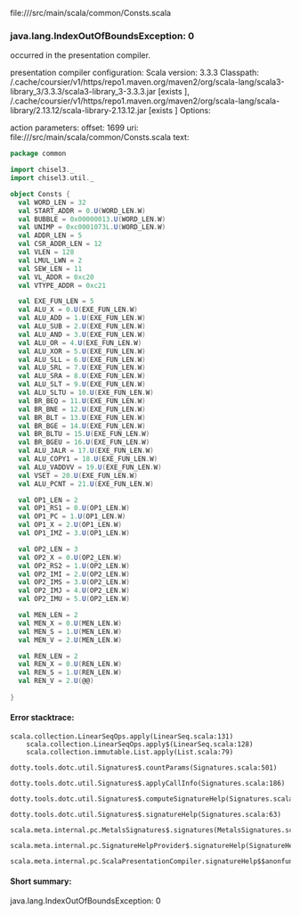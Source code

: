 file://<WORKSPACE>/src/main/scala/common/Consts.scala
### java.lang.IndexOutOfBoundsException: 0

occurred in the presentation compiler.

presentation compiler configuration:
Scala version: 3.3.3
Classpath:
<HOME>/.cache/coursier/v1/https/repo1.maven.org/maven2/org/scala-lang/scala3-library_3/3.3.3/scala3-library_3-3.3.3.jar [exists ], <HOME>/.cache/coursier/v1/https/repo1.maven.org/maven2/org/scala-lang/scala-library/2.13.12/scala-library-2.13.12.jar [exists ]
Options:



action parameters:
offset: 1699
uri: file://<WORKSPACE>/src/main/scala/common/Consts.scala
text:
```scala
package common

import chisel3._
import chisel3.util._

object Consts {
  val WORD_LEN = 32
  val START_ADDR = 0.U(WORD_LEN.W)
  val BUBBLE = 0x00000013.U(WORD_LEN.W)
  val UNIMP = 0xc0001073L.U(WORD_LEN.W)
  val ADDR_LEN = 5
  val CSR_ADDR_LEN = 12
  val VLEN = 128
  val LMUL_LWN = 2
  val SEW_LEN = 11
  val VL_ADDR = 0xc20
  val VTYPE_ADDR = 0xc21

  val EXE_FUN_LEN = 5
  val ALU_X = 0.U(EXE_FUN_LEN.W)
  val ALU_ADD = 1.U(EXE_FUN_LEN.W)
  val ALU_SUB = 2.U(EXE_FUN_LEN.W)
  val ALU_AND = 3.U(EXE_FUN_LEN.W)
  val ALU_OR = 4.U(EXE_FUN_LEN.W)
  val ALU_XOR = 5.U(EXE_FUN_LEN.W)
  val ALU_SLL = 6.U(EXE_FUN_LEN.W)
  val ALU_SRL = 7.U(EXE_FUN_LEN.W)
  val ALU_SRA = 8.U(EXE_FUN_LEN.W)
  val ALU_SLT = 9.U(EXE_FUN_LEN.W)
  val ALU_SLTU = 10.U(EXE_FUN_LEN.W)
  val BR_BEQ = 11.U(EXE_FUN_LEN.W)
  val BR_BNE = 12.U(EXE_FUN_LEN.W)
  val BR_BLT = 13.U(EXE_FUN_LEN.W)
  val BR_BGE = 14.U(EXE_FUN_LEN.W)
  val BR_BLTU = 15.U(EXE_FUN_LEN.W)
  val BR_BGEU = 16.U(EXE_FUN_LEN.W)
  val ALU_JALR = 17.U(EXE_FUN_LEN.W)
  val ALU_COPY1 = 18.U(EXE_FUN_LEN.W)
  val ALU_VADDVV = 19.U(EXE_FUN_LEN.W)
  val VSET = 20.U(EXE_FUN_LEN.W)
  val ALU_PCNT = 21.U(EXE_FUN_LEN.W)

  val OP1_LEN = 2
  val OP1_RS1 = 0.U(OP1_LEN.W)
  val OP1_PC = 1.U(OP1_LEN.W)
  val OP1_X = 2.U(OP1_LEN.W)
  val OP1_IMZ = 3.U(OP1_LEN.W)

  val OP2_LEN = 3
  val OP2_X = 0.U(OP2_LEN.W)
  val OP2_RS2 = 1.U(OP2_LEN.W)
  val OP2_IMI = 2.U(OP2_LEN.W)
  val OP2_IMS = 3.U(OP2_LEN.W)
  val OP2_IMJ = 4.U(OP2_LEN.W)
  val OP2_IMU = 5.U(OP2_LEN.W)

  val MEN_LEN = 2
  val MEN_X = 0.U(MEN_LEN.W)
  val MEN_S = 1.U(MEN_LEN.W)
  val MEN_V = 2.U(MEN_LEN.W)

  val REN_LEN = 2
  val REN_X = 0.U(REN_LEN.W)
  val REN_S = 1.U(REN_LEN.W)
  val REN_V = 2.U(@@)
 
}

```



#### Error stacktrace:

```
scala.collection.LinearSeqOps.apply(LinearSeq.scala:131)
	scala.collection.LinearSeqOps.apply$(LinearSeq.scala:128)
	scala.collection.immutable.List.apply(List.scala:79)
	dotty.tools.dotc.util.Signatures$.countParams(Signatures.scala:501)
	dotty.tools.dotc.util.Signatures$.applyCallInfo(Signatures.scala:186)
	dotty.tools.dotc.util.Signatures$.computeSignatureHelp(Signatures.scala:94)
	dotty.tools.dotc.util.Signatures$.signatureHelp(Signatures.scala:63)
	scala.meta.internal.pc.MetalsSignatures$.signatures(MetalsSignatures.scala:17)
	scala.meta.internal.pc.SignatureHelpProvider$.signatureHelp(SignatureHelpProvider.scala:51)
	scala.meta.internal.pc.ScalaPresentationCompiler.signatureHelp$$anonfun$1(ScalaPresentationCompiler.scala:412)
```
#### Short summary: 

java.lang.IndexOutOfBoundsException: 0